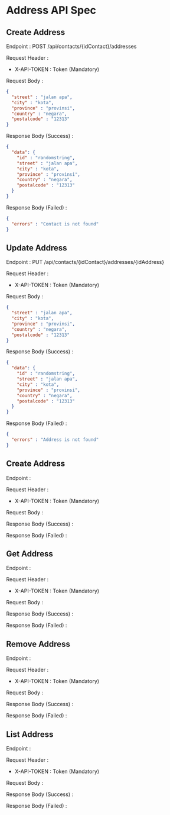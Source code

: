 # Address API Spec

## Create Address

Endpoint : POST /api/contacts/{idContact}/addresses

Request Header :

- X-API-TOKEN : Token (Mandatory)

Request Body :

```json
{
  "street" : "jalan apa",
  "city" : "kota",
  "province" : "provinsi",
  "country" : "negara",
  "postalcode" : "12313"
}
```

Response Body (Success) :

```json
{
  "data": {
    "id" : "randomstring",
    "street" : "jalan apa",
    "city" : "kota",
    "province" : "provinsi",
    "country" : "negara",
    "postalcode" : "12313"
  }
}
```

Response Body (Failed) :

```json
{
  "errors" : "Contact is not found"
}
```

## Update Address

Endpoint : PUT /api/contacts/{idContact}/addresses/{idAddress}

Request Header :

- X-API-TOKEN : Token (Mandatory)

Request Body :

```json
{
  "street" : "jalan apa",
  "city" : "kota",
  "province" : "provinsi",
  "country" : "negara",
  "postalcode" : "12313"
}
```

Response Body (Success) :

```json
{
  "data": {
    "id" : "randomstring",
    "street" : "jalan apa",
    "city" : "kota",
    "province" : "provinsi",
    "country" : "negara",
    "postalcode" : "12313"
  }
}
```

Response Body (Failed) :

```json
{
  "errors" : "Address is not found"
}
```

## Create Address

Endpoint : 

Request Header :

- X-API-TOKEN : Token (Mandatory)

Request Body :

Response Body (Success) :

Response Body (Failed) :

## Get Address

Endpoint :

Request Header :

- X-API-TOKEN : Token (Mandatory)

Request Body :

Response Body (Success) :

Response Body (Failed) :

## Remove Address

Endpoint :

Request Header :

- X-API-TOKEN : Token (Mandatory)

Request Body :

Response Body (Success) :

Response Body (Failed) :

## List Address

Endpoint :

Request Header :

- X-API-TOKEN : Token (Mandatory)

Request Body :

Response Body (Success) :

Response Body (Failed) :